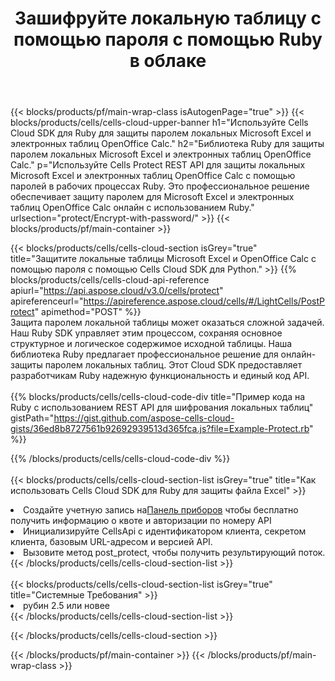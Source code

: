 ﻿---
title:  Зашифруйте локальную таблицу с помощью пароля с помощью Ruby в облаке
description:  Облачные API и SDK для защиты Microsoft Excel и OpenOffice Calc с помощью Ruby. Зашифруйте локальные таблицы с помощью пароля с помощью Cells Cloud API SDK для Ruby.
---
{{< blocks/products/pf/main-wrap-class isAutogenPage="true" >}}
{{< blocks/products/cells/cells-cloud-upper-banner h1="Используйте Cells Cloud SDK для Ruby для защиты паролем локальных Microsoft Excel и электронных таблиц OpenOffice Calc." h2="Библиотека Ruby для защиты паролем локальных Microsoft Excel и электронных таблиц OpenOffice Calc." p="Используйте Cells Protect REST API для защиты локальных Microsoft Excel и электронных таблиц OpenOffice Calc с помощью паролей в рабочих процессах Ruby. Это профессиональное решение обеспечивает защиту паролем для Microsoft Excel и электронных таблиц OpenOffice Calc онлайн с использованием Ruby." urlsection="protect/Encrypt-with-password/" >}}
{{< blocks/products/pf/main-container >}}

{{< blocks/products/cells/cells-cloud-section isGrey="true" title="Защитите локальные таблицы Microsoft Excel и OpenOffice Calc с помощью пароля с помощью Cells Cloud SDK для Python." >}}
{{% blocks/products/cells/cells-cloud-api-reference apiurl="https://api.aspose.cloud/v3.0/cells/protect" apireferenceurl="https://apireference.aspose.cloud/cells/#/LightCells/PostProtect" apimethod="POST" %}}
<br/>
Защита паролем локальной таблицы может оказаться сложной задачей. Наш Ruby SDK управляет этим процессом, сохраняя основное структурное и логическое содержимое исходной таблицы. Наша библиотека Ruby предлагает профессиональное решение для онлайн-защиты паролем локальных таблиц. Этот Cloud SDK предоставляет разработчикам Ruby надежную функциональность и единый код API.
<br/>
<br/>
{{% blocks/products/cells/cells-cloud-code-div title="Пример кода на Ruby с использованием REST API для шифрования локальных таблиц" gistPath="https://gist.github.com/aspose-cells-cloud-gists/36ed8b8727561b92692939513d365fca.js?file=Example-Protect.rb" %}}
  
{{% /blocks/products/cells/cells-cloud-code-div %}}
<br/>
<br/>
{{< blocks/products/cells/cells-cloud-section-list isGrey="true" title="Как использовать Cells Cloud SDK для Ruby для защиты файла Excel" >}}
<li> Создайте учетную запись на<a href="https://dashboard.aspose.cloud/">Панель приборов</a> чтобы бесплатно получить информацию о квоте и авторизации по номеру API</li>
<li>Инициализируйте CellsApi с идентификатором клиента, секретом клиента, базовым URL-адресом и версией API.</li>
<li>Вызовите метод post_protect, чтобы получить результирующий поток.</li>
{{< /blocks/products/cells/cells-cloud-section-list >}}
<br/>
<br/>
{{< blocks/products/cells/cells-cloud-section-list isGrey="true" title="Системные Требования" >}}
<li>рубин 2.5 или новее</li>
{{< /blocks/products/cells/cells-cloud-section-list >}}

{{< /blocks/products/cells/cells-cloud-section >}}

{{< /blocks/products/pf/main-container >}}
{{< /blocks/products/pf/main-wrap-class >}}
